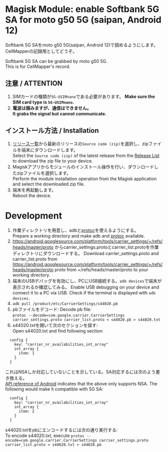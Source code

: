 # Magisk Module: enable Softbank 5G SA for moto g50 5G (saipan, Android 12)

Softbank 5G SAをmoto g50 5G(saipan, Android 12)で掴めるようにします。  
CellMapperの記録用としてどうぞ。

Softbank 5G SA can be grabbed by moto g50 5G.  
This is for CellMapper's record.

## 注意 / ATTENTION

1. SIMカードの種類が`5G-USIMnano`である必要があります。
   **Make sure the SIM card type is `5G-USIMnano`.**
2. **電波は掴みますが、通信はできません。**  
   **It grabs the signal but cannot communicate.**

## インストール方法 / Installation
1. [リリース一覧](https://github.com/tamaina/saipan-sb5gsa/releases)から最新のリリースの`Source code (zip)`を選択し、zipファイルを端末にダウンロードします。  
   Select the `Source code (zip)` of the latest release from the [Release List](https://github.com/tamaina/saipan-sb5gsa/releases) to download the zip file to your device.
2. Magiskアプリからモジュールのインストール操作を行い、ダウンロードしたzipファイルを選択します。  
   Perform the module installation operation from the Magisk application and select the downloaded zip file.
3. 端末を再起動します。  
   Reboot the device.

# Development

1. 作業ディレクトリを用意し、adbと[protoc](https://github.com/protocolbuffers/protobuf/releases)を使えるようにする。  
   Prepare a working directory and make adb and [protoc](https://github.com/protocolbuffers/protobuf/releases) available.
2. https://android.googlesource.com/platform/tools/carrier_settings/+/refs/heads/master/proto からcarrier_settings.protoとcarrier_list.protoを作業ディレクトリにダウンロードする。
   Download carrier_settings.proto and carrier_list.proto from https://android.googlesource.com/platform/tools/carrier_settings/+/refs/heads/master/proto proto from +/refs/heads/master/proto to your working directory.
3. 端末のUSBデバッグを有効にし、PCにUSB接続する。`adb devices`で端末が表示されるか確認してみる。
   Enable USB debugging on your device and connect it to a PC via USB. Check if the terminal is displayed with `adb devices`.
4. `adb pull /product/etc/CarrierSettings/s44020.pb`
5. pbファイルをデコード:
   Decode pb file:  
   `protoc --decode=com.google.carrier.CarrierSettings carrier_settings.proto carrier_list.proto < s44020.pb > s44020.txt`
6. s44020.txtを開いて次のセクションを探す:  
   Open s44020.txt and find following section:

```
  config {
    key: "carrier_nr_availabilities_int_array"
    int_array {
      item: 1
    }
  }
```

これはNSAしか対応していないことを示している。SA対応するには次のよう書き換える。  
[API reference of Android](https://developer.android.com/reference/android/telephony/CarrierConfigManager#KEY_CARRIER_NR_AVAILABILITIES_INT_ARRAY) indicates that the above only supports NSA. The following would make it compatible with 5G SA:

```
  config {
    key: "carrier_nr_availabilities_int_array"
    int_array {
      item: 2
    }
  }
```

s44020.txtをpbにエンコードするには次の通り実行する:  
To encode s44020.txt, execute `protoc --encode=com.google.carrier.CarrierSettings carrier_settings.proto carrier_list.proto < s44020.txt > s44020.pb`
